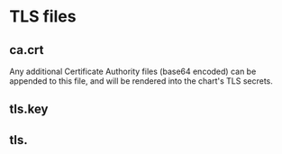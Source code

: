 # TLS files 

## ca.crt
Any additional Certificate Authority files (base64 encoded) can be appended to this file, and will be rendered into the chart's TLS secrets. 

## tls.key


## tls.